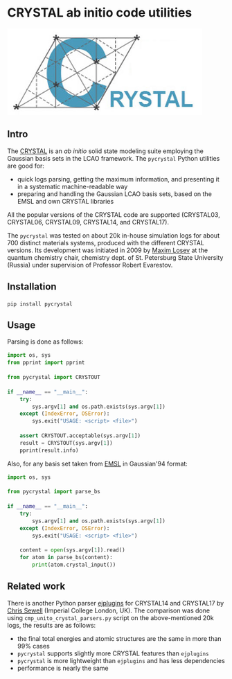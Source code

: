 CRYSTAL ab initio code utilities
==========

![CRYSTAL ab initio code with the LCAO Gaussian basis sets, by Turin university](https://raw.githubusercontent.com/tilde-lab/pycrystal/master/unito_crystal_logo.jpg "CRYSTAL17 ab initio LCAO code with the Gaussian basis sets, Torino")

Intro
------

The [CRYSTAL](http://www.crystal.unito.it) is an _ab initio_ solid state modeling suite employing the Gaussian basis sets in the LCAO framework. The `pycrystal` Python utilities are good for:

* quick logs parsing, getting the maximum information, and presenting it in a systematic machine-readable way
* preparing and handling the Gaussian LCAO basis sets, based on the EMSL and own CRYSTAL libraries

All the popular versions of the CRYSTAL code are supported (CRYSTAL03, CRYSTAL06, CRYSTAL09, CRYSTAL14, and CRYSTAL17).

The `pycrystal` was tested on about 20k in-house simulation logs for about 700 distinct materials systems, produced with the different CRYSTAL versions. Its development was initiated in 2009 by [Maxim Losev](https://github.com/mlosev) at the quantum chemistry chair, chemistry dept. of St. Petersburg State University (Russia) under supervision of Professor Robert Evarestov.

Installation
------

`pip install pycrystal`

Usage
------

Parsing is done as follows:

```python
import os, sys
from pprint import pprint

from pycrystal import CRYSTOUT

if __name__ == "__main__":
    try:
        sys.argv[1] and os.path.exists(sys.argv[1])
    except (IndexError, OSError):
        sys.exit("USAGE: <script> <file>")

    assert CRYSTOUT.acceptable(sys.argv[1])
    result = CRYSTOUT(sys.argv[1])
    pprint(result.info)
```

Also, for any basis set taken from [EMSL](https://bse.pnl.gov) in Gaussian'94 format:

```python
import os, sys

from pycrystal import parse_bs

if __name__ == "__main__":
    try:
        sys.argv[1] and os.path.exists(sys.argv[1])
    except (IndexError, OSError):
        sys.exit("USAGE: <script> <file>")

    content = open(sys.argv[1]).read()
    for atom in parse_bs(content):
        print(atom.crystal_input())
```

Related work
------

There is another Python parser [ejplugins](https://github.com/chrisjsewell/ejplugins) for CRYSTAL14 and CRYSTAL17 by [Chris Sewell](https://github.com/chrisjsewell) (Imperial College London, UK). The comparison was done using `cmp_unito_crystal_parsers.py` script on the above-mentioned 20k logs, the results are as follows:

* the final total energies and atomic structures are the same in more than 99% cases
* `pycrystal` supports slightly more CRYSTAL features than `ejplugins`
* `pycrystal` is more lightweight than `ejplugins` and has less dependencies
* performance is nearly the same
